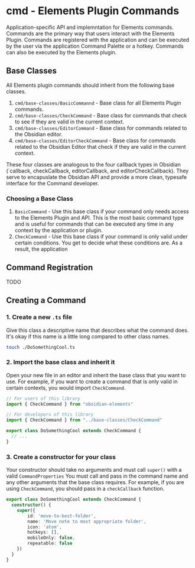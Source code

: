 # cmd - Elements Plugin Commands

Application-specific API and implemntation for Elements commands. Commands are the primary way that users interact with the Elements Plugin. Commands are registered with the application and can be executed by the user via the application Command Palette or a hotkey. Commands can also be executed  by the Elements plugin.

## Base Classes

All Elements plugin commands should inherit from the following base classes.

1. `cmd/base-classes/BasicCommannd` - Base class for all Elements Plugin commands.
2. `cmd/base-classes/CheckCommand` - Base class for commands that check to see if they are valid in the current context. 
3. `cmd/base-classes/EditorCommand` - Base class for commands related to the Obsidian editor.
4. `cmd/base-classes/EditorCheckCommand` - Base class for commands related to the Obsidian Editor that check if they are valid in the current context.

These four classes are analogous to the four callback types in Obsidian (`callback, checkCallback, editorCallback, and editorCheckCallback). They serve to encapuslate the Obsidian API and provide a more clean, typesafe interface for the Command developer.

### Choosing a Base Class

1. `BasicCommand` - Use this base class if your command only needs access to the Elements Plugin and API. This is the most basic command type and is useful for commands that can be executed any time in any context by the application or plugin.
2. `CheckCommand` - Use this base class if your command is only valid under certain conditions. You get to decide what these conditions are. As a result, the application 

## Command Registration

TODO

## Creating a Command

### 1. Create a new `.ts` file

Give this class a descriptive name that describes what the command does. It's okay if this name is a little long compared to other class names.

```bash
touch ./DoSomethingCool.ts
```
### 2. Import the base class and inherit it

Open your new file in an editor and inherit the base class that you want to use. For example, if you want to create a command that is only valid in certain contexts, you would import `CheckCommand`.

```ts
// For users of this library
import { CheckCommand } from "obsidian-elements"

// For developers of this library
import { CheckCommand } from "../base-classes/CheckCommand"

export class DoSomethingCool extends CheckCommand {
  // ...
}
```

### 3. Create a constructor for your class 

Your constructor should take no arguments and must call `super()` with a valid `CommandProperties` You must call  and pass in the command name and any other arguments that the base class requires. For example, if you are using `CheckCommand`, you should pass in a `checkCallback` function.

```ts
export class DoSomethingCool extends CheckCommand {
  constructor() { 
    super({
        id: 'move-to-best-folder',
        name: 'Move note to most appropriate folder',
        icon: 'atom',
        hotkeys: [],
        mobileOnly: false,
        repeatable: false
    })
  }
}
```
